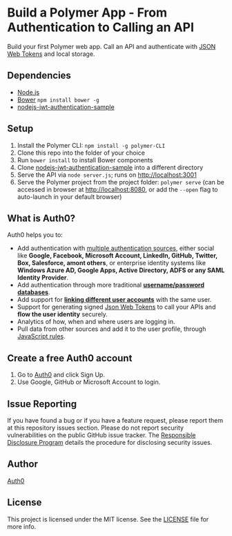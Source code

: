 # Build a Polymer App - From Authentication to Calling an API

Build your first Polymer web app. Call an API and authenticate with [JSON Web Tokens](http://jwt.io) and local storage.

## Dependencies

* [Node.js](http://nodejs.org)
* [Bower](http://bower.io) `npm install bower -g`
* [nodejs-jwt-authentication-sample](https://github.com/auth0-blog/nodejs-jwt-authentication-sample)

## Setup

1. Install the Polymer CLI: `npm install -g polymer-CLI`
2. Clone this repo into the folder of your choice
3. Run `bower install` to install Bower components
4. Clone [nodejs-jwt-authentication-sample](https://github.com/auth0-blog/nodejs-jwt-authentication-sample) into a different directory
5. Serve the API via `node server.js`; runs on [http://localhost:3001](http://localhost:3001)
6. Serve the Polymer project from the project folder: `polymer serve` (can be accessed in browser at [http://localhost:8080](http://localhost:8080), or add the `--open` flag to auto-launch in your default browser)

## What is Auth0?

Auth0 helps you to:

* Add authentication with [multiple authentication sources](https://docs.auth0.com/identityproviders), either social like **Google, Facebook, Microsoft Account, LinkedIn, GitHub, Twitter, Box, Salesforce, amont others**, or enterprise identity systems like **Windows Azure AD, Google Apps, Active Directory, ADFS or any SAML Identity Provider**.
* Add authentication through more traditional **[username/password databases](https://docs.auth0.com/mysql-connection-tutorial)**.
* Add support for **[linking different user accounts](https://docs.auth0.com/link-accounts)** with the same user.
* Support for generating signed [Json Web Tokens](https://docs.auth0.com/jwt) to call your APIs and **flow the user identity** securely.
* Analytics of how, when and where users are logging in.
* Pull data from other sources and add it to the user profile, through [JavaScript rules](https://docs.auth0.com/rules).

## Create a free Auth0 account

1. Go to [Auth0](https://auth0.com/signup) and click Sign Up.
2. Use Google, GitHub or Microsoft Account to login.

## Issue Reporting

If you have found a bug or if you have a feature request, please report them at this repository issues section. Please do not report security vulnerabilities on the public GitHub issue tracker. The [Responsible Disclosure Program](https://auth0.com/whitehat) details the procedure for disclosing security issues.

## Author

[Auth0](auth0.com)

## License

This project is licensed under the MIT license. See the [LICENSE](LICENSE) file for more info.
